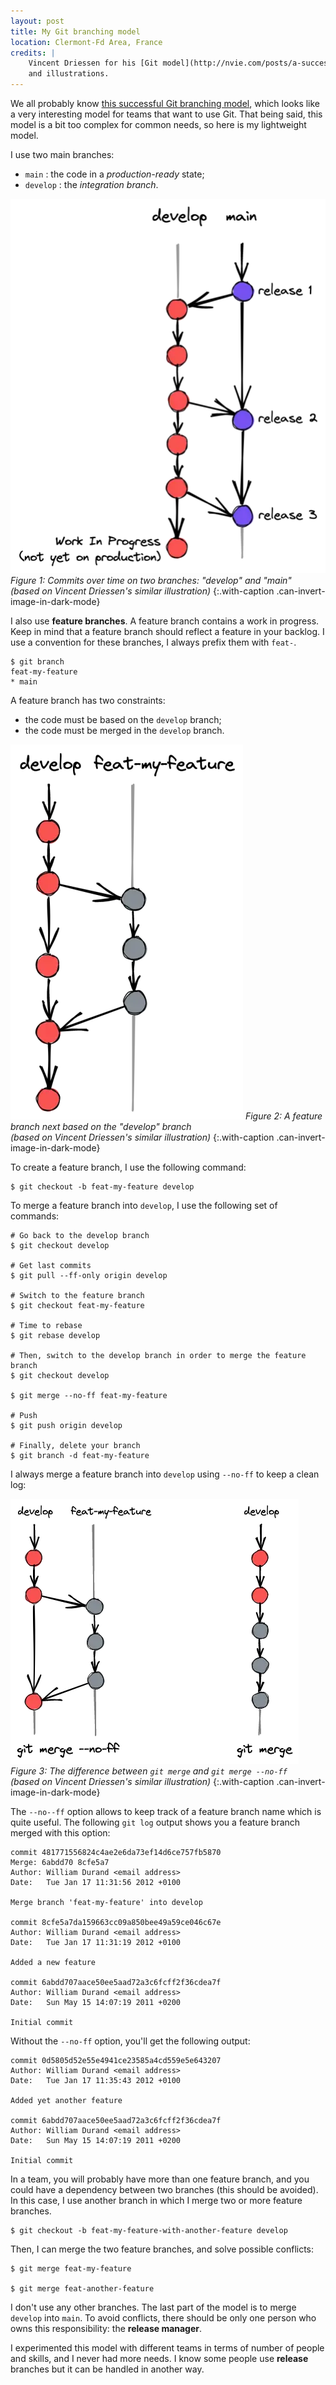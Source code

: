 ```yaml
---
layout: post
title: My Git branching model
location: Clermont-Fd Area, France
credits: |
    Vincent Driessen for his [Git model](http://nvie.com/posts/a-successful-git-branching-model/)
    and illustrations.
---
```


We all probably know [this successful Git branching
model][successful-git-model], which looks like a very interesting model for
teams that want to use Git. That being said, this model is a bit too complex for
common needs, so here is my lightweight model.

I use two main branches:

- `main` : the code in a _production-ready_ state;
- `develop` : the _integration branch_.

![](/images/posts/2012/01/git-develop-main.webp)
_Figure 1: Commits over time on two branches: "develop" and "main"<br>(based on
Vincent Driessen's similar illustration)_
{:.with-caption .can-invert-image-in-dark-mode}

I also use **feature branches**. A feature branch contains a work in progress.
Keep in mind that a feature branch should reflect a feature in your backlog. I
use a convention for these branches, I always prefix them with `feat-`.

    $ git branch
    feat-my-feature
    * main

A feature branch has two constraints:

- the code must be based on the `develop` branch;
- the code must be merged in the `develop` branch.

![](/images/posts/2012/01/git-feature-branch.webp)
_Figure 2: A feature branch next based on the "develop" branch<br>(based on
Vincent Driessen's similar illustration)_
{:.with-caption .can-invert-image-in-dark-mode}

To create a feature branch, I use the following command:

    $ git checkout -b feat-my-feature develop

To merge a feature branch into `develop`, I use the following set of commands:

    # Go back to the develop branch
    $ git checkout develop

    # Get last commits
    $ git pull --ff-only origin develop

    # Switch to the feature branch
    $ git checkout feat-my-feature

    # Time to rebase
    $ git rebase develop

    # Then, switch to the develop branch in order to merge the feature branch
    $ git checkout develop

    $ git merge --no-ff feat-my-feature

    # Push
    $ git push origin develop

    # Finally, delete your branch
    $ git branch -d feat-my-feature

I always merge a feature branch into `develop` using `--no-ff` to keep a clean
log:

![](/images/posts/2012/01/git-merge.webp)
_Figure 3: The difference between `git merge` and `git merge --no-ff`<br>(based
on Vincent Driessen's similar illustration)_
{:.with-caption .can-invert-image-in-dark-mode}

The `--no--ff` option allows to keep track of a feature branch name which is
quite useful. The following `git log` output shows you a feature branch merged
with this option:

    commit 481771556824c4ae2e6da73ef14d6ce757fb5870
    Merge: 6abdd70 8cfe5a7
    Author: William Durand <email address>
    Date:   Tue Jan 17 11:31:56 2012 +0100

    Merge branch 'feat-my-feature' into develop

    commit 8cfe5a7da159663cc09a850bee49a59ce046c67e
    Author: William Durand <email address>
    Date:   Tue Jan 17 11:31:19 2012 +0100

    Added a new feature

    commit 6abdd707aace50ee5aad72a3c6fcff2f36cdea7f
    Author: William Durand <email address>
    Date:   Sun May 15 14:07:19 2011 +0200

    Initial commit

Without the `--no-ff` option, you'll get the following output:

    commit 0d5805d52e55e4941ce23585a4cd559e5e643207
    Author: William Durand <email address>
    Date:   Tue Jan 17 11:35:43 2012 +0100

    Added yet another feature

    commit 6abdd707aace50ee5aad72a3c6fcff2f36cdea7f
    Author: William Durand <email address>
    Date:   Sun May 15 14:07:19 2011 +0200

    Initial commit

In a team, you will probably have more than one feature branch, and you could
have a dependency between two branches (this should be avoided). In this case,
I use another branch in which I merge two or more feature branches.

    $ git checkout -b feat-my-feature-with-another-feature develop

Then, I can merge the two feature branches, and solve possible conflicts:

    $ git merge feat-my-feature

    $ git merge feat-another-feature

I don't use any other branches. The last part of the model is to merge `develop`
into `main`. To avoid conflicts, there should be only one person who owns
this responsibility: the **release manager**.

I experimented this model with different teams in terms of number of people and
skills, and I never had more needs. I know some people use **release** branches
but it can be handled in another way.

[successful-git-model]: http://nvie.com/posts/a-successful-git-branching-model/
